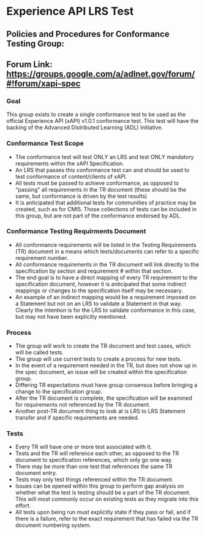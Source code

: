 Experience API LRS Test
=============

## Policies and Procedures for Conformance Testing Group:

## Forum Link: https://groups.google.com/a/adlnet.gov/forum/#!forum/xapi-spec

### Goal

This group exists to create a single conformance test to be used as the official Experience API 
(xAPI) v1.0.1 conformance test.  This test will have the backing of the Advanced Distributed 
Learning (ADL) Initiative.

### Conformance Test Scope

* The conformance test will test ONLY an LRS and test ONLY mandatory requirements within the xAPI Specification.
* An LRS that passes this conformance test can and should be used to test conformance of content/clients of xAPI.
* All tests must be passed to achieve conformance, as opposed to “passing” all requirements in the TR document (these should be the same, but conformance is driven by the test results)
* It is anticipated that additional tests for communities of practice may be created, such as for CMI5.  Those collections of tests can be included in this group, but are not part of the conformance endorsed by ADL.

### Conformance Testing Requirments Document

* All conformance requirements will be listed in the Testing Requirements (TR) document in a means which tests/documents can refer to a specific requirement number.
* All conformance requirements in the TR document will link directly to the specification by section and requirement # within that section.
* The end goal is to have a direct mapping of every TR requirement to the specification document, however it is anticipated that some indirect mappings or changes to the specification itself may be necessary.
* An example of an indirect mapping would be a requirement imposed on a Statement but not on an LRS to validate a Statement in that way.  Clearly the intention is for the LRS to validate conformance in this case, but may not have been explicitly mentioned.


### Process 

* The group will work to create the TR document and test cases, which will be called tests.
* The group will use current tests to create a process for new tests.
* In the event of a requirement needed in the TR, but does not show up in the spec document, an issue will be created within the specification group.
* Differing TR expectations must have group consensus before bringing a change to the specification group.
* After the TR document is complete, the specification will be examined for requirements not referenced by the TR document.
* Another post-TR document thing to look at is LRS to LRS Statement transfer and if specific requirements are needed.

### Tests

* Every TR will have one or more test associated with it.  
* Tests and the TR will reference each other, as opposed to the TR document to specification references, which only go one way.
* There may be more than one test that references the same TR document entry.
* Tests may only test things referenced within the TR document.
* Issues can be opened within this group to perform gap analysis on whether what the test is testing should be a part of the TR document.  This will most commonly occur on existing tests as they migrate into this effort.
* All tests upon being run must explicitly state if they pass or fail, and if there is a failure, refer to the exact requirement that has failed via the TR document numbering system.
